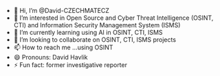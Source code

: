 - 👋 Hi, I’m @David-CZECHMATECZ
- 👀 I’m interested in Open Source and Cyber Threat Intelligence (OSINT, CTI) and Information Security Management System (ISMS)
- 🌱 I’m currently learning using AI in OSINT, CTI, ISMS
- 💞️ I’m looking to collaborate on OSINT, CTI, ISMS projects
- 📫 How to reach me ...using OSINT
- 😄 Pronouns: David Havlik
- ⚡ Fun fact: former investigative reporter

<!---
David-CZECHMATECZ/David-CZECHMATECZ is a ✨ special ✨ repository because its `README.md` (this file) appears on your GitHub profile.
You can click the Preview link to take a look at your changes.
--->
